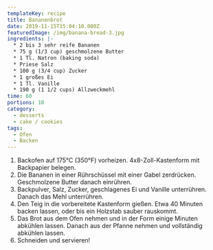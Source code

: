 ```yaml
---
templateKey: recipe
title: Bananenbrot
date: 2019-11-15T15:04:10.000Z
featuredImage: /img/banana-bread-3.jpg
ingredients: |-
  * 2 bis 3 sehr reife Bananen
  * 75 g (1/3 cup) geschmolzene Butter
  * 1 Tl. Natron (baking soda)
  * Priese Salz
  * 100 g (3/4 cup) Zucker
  * 1 großes Ei
  * 1 Tl. Vanille
  * 190 g (1 1/2 cups) Allzweckmehl
time: 60
portions: 10
category:
  - desserts
  - cake / cookies
tags:
  - Ofen
  - Backen
---
```


1. Backofen auf 175°C (350°F) vorheizen. 4x8-Zoll-Kastenform mit Backpapier belegen.
2. Die Bananen in einer Rührschüssel mit einer Gabel zerdrücken. Geschmolzene Butter danach einrühren.
3. Backpulver, Salz, Zucker, geschlagenes Ei und Vanille unterrühren. Danach das Mehl unterrühren.
4. Den Teig in die vorbereitete Kastenform gießen. Etwa 40 Minuten backen lassen, oder bis ein Holzstab sauber rauskommt.
5. Das Brot aus dem Ofen nehmen und in der Form einige Minuten abkühlen lassen. Danach aus der Pfanne nehmen und vollständig abkühlen lassen.
6. Schneiden und servieren!
